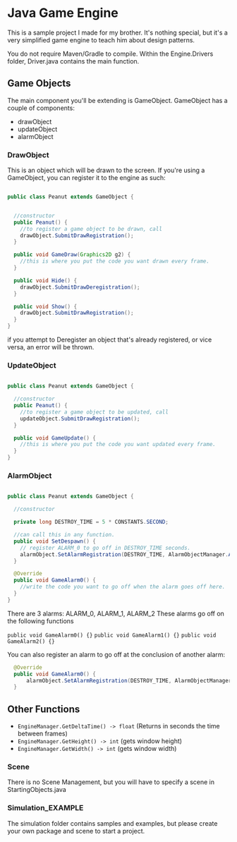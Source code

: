 # Java Game Engine

This is a sample project I made for my brother. It's nothing special, but it's a very simplified game engine to teach him about design patterns.

You do not require Maven/Gradle to compile. Within the Engine.Drivers folder, Driver.java contains the main function.

## Game Objects

The main component you'll be extending is GameObject.
GameObject has a couple of components:

- drawObject
- updateObject
- alarmObject

### DrawObject
This is an object which will be drawn to the screen. If you're using a GameObject, you can register it to the engine as such:

```java

public class Peanut extends GameObject {


  //constructor
  public Peanut() {
    //to register a game object to be drawn, call
    drawObject.SubmitDrawRegistration();
  }

  public void GameDraw(Graphics2D g2) {
    //this is where you put the code you want drawn every frame.
  }

  public void Hide() {
    drawObject.SubmitDrawDeregistration();
  }

  public void Show() {
    drawObject.SubmitDrawRegistration();
  }
}

```
if you attempt to Deregister an object that's already registered, or vice versa, an error will be thrown.

### UpdateObject

```java

public class Peanut extends GameObject {

  //constructor
  public Peanut() {
    //to register a game object to be updated, call
    updateObject.SubmitDrawRegistration();
  }

  public void GameUpdate() {
    //this is where you put the code you want updated every frame.
  }
}

```

### AlarmObject

```java

public class Peanut extends GameObject {

  //constructor

  private long DESTROY_TIME = 5 * CONSTANTS.SECOND;

  //can call this in any function.
  public void SetDespawn() {
    // register ALARM_0 to go off in DESTROY_TIME seconds.
    alarmObject.SetAlarmRegistration(DESTROY_TIME, AlarmObjectManager.ALARM_ID.ALARM_0);
  }

  @Override
  public void GameAlarm0() {
    //write the code you want to go off when the alarm goes off here.
  }
}

```

There are 3 alarms: ALARM_0, ALARM_1, ALARM_2
These alarms go off on the following functions

`public void GameAlarm0() {}`
`public void GameAlarm1() {}`
`public void GameAlarm2() {}`

You can also register an alarm to go off at the conclusion of another alarm:

```java
  @Override
  public void GameAlarm0() {
      alarmObject.SetAlarmRegistration(DESTROY_TIME, AlarmObjectManager.ALARM_ID.ALARM_0);
  }
```

## Other Functions

- `EngineManager.GetDeltaTime() -> float` (Returns in seconds the time between frames)
- `EngineManager.GetHeight() -> int` (gets window height)
- `EngineManager.GetWidth() -> int` (gets window width)


### Scene

There is no Scene Management, but you will have to specify a scene in StartingObjects.java

### Simulation_EXAMPLE

The simulation folder contains samples and examples, but please create your own package and scene to start a project.


